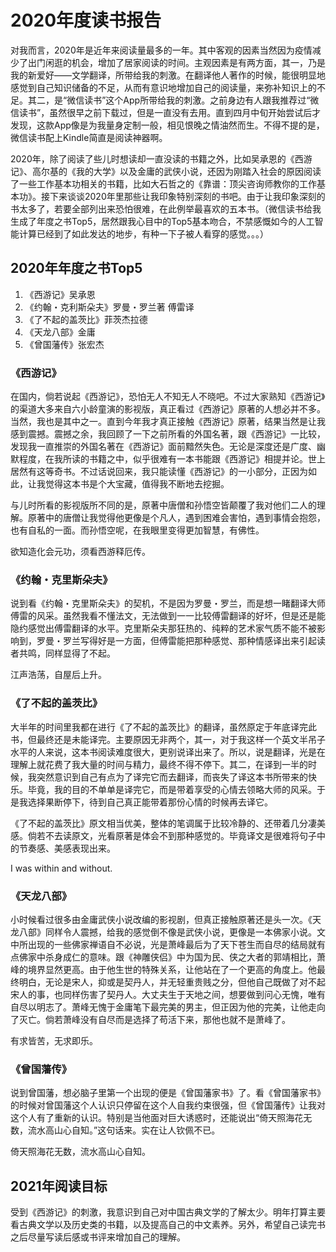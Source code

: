 # 2020年度读书报告

对我而言，2020年是近年来阅读量最多的一年。其中客观的因素当然因为疫情减少了出门闲逛的机会，增加了居家阅读的时间。主观因素是有两方面，其一，乃是我的新爱好——文学翻译，所带给我的刺激。在翻译他人著作的时候，能很明显地感觉到自己知识储备的不足，从而有意识地增加自己的阅读量，来弥补知识上的不足。其二，是“微信读书”这个App所带给我的刺激。之前身边有人跟我推荐过“微信读书”，虽然很早之前下载过，但是一直没有去用。直到四月中旬开始尝试后才发现，这款App像是为我量身定制一般，相见恨晚之情油然而生。不得不提的是，微信读书配上Kindle简直是阅读神器啊。

2020年，除了阅读了些儿时想读却一直没读的书籍之外，比如吴承恩的《西游记》、高尔基的《我的大学》以及金庸的武侠小说，还因为刚踏入社会的原因阅读了一些工作基本功相关的书籍，比如大石哲之的《靠谱：顶尖咨询师教你的工作基本功》。接下来谈谈2020年里那些让我印象特别深刻的书吧。由于让我印象深刻的书太多了，若要全部列出来恐怕很难，在此例举最喜欢的五本书。（微信读书给我生成了年度之书Top5，居然跟我心目中的Top5基本吻合，不禁感慨如今的人工智能计算已经到了如此发达的地步，有种一下子被人看穿的感觉。。。）

## 2020年年度之书Top5
1. 《西游记》吴承恩
2. 《约翰・克利斯朵夫》罗曼・罗兰著 傅雷译
3. 《了不起的盖茨比》菲茨杰拉德
4. 《天龙八部》金庸
5. 《曾国藩传》张宏杰

### 《西游记》
在国内，倘若说起《西游记》，恐怕无人不知无人不晓吧。不过大家熟知《西游记》的渠道大多来自六小龄童演的影视版，真正看过《西游记》原著的人想必并不多。当然，我也是其中之一。直到今年我才真正接触《西游记》原著，结果当然是让我感到震撼。震撼之余，我回顾了一下之前所看的外国名著，跟《西游记》一比较，发现我一直推崇的外国名著在《西游记》面前黯然失色。无论是深度还是广度、幽默程度，在我所读的书籍之中，似乎很难有一本书能跟《西游记》相提并论。世上居然有这等奇书。不过话说回来，我只能读懂《西游记》的一小部分，正因为如此，让我觉得这本书是个大宝藏，值得我不断地去挖掘。

与儿时所看的影视版所不同的是，原著中唐僧和孙悟空皆颠覆了我对他们二人的理解。原著中的唐僧让我觉得他更像是个凡人，遇到困难会害怕，遇到事情会抱怨，也有自私的一面。而孙悟空呢，在我眼里变得更加智慧，有佛性。

欲知造化会元功，须看西游释厄传。


### 《约翰・克里斯朵夫》
说到看《约翰・克里斯朵夫》的契机，不是因为罗曼・罗兰，而是想一睹翻译大师傅雷的风采。虽然我看不懂法文，无法做到一一比较傅雷翻译的好坏，但是还是能隐约感觉出傅雷翻译的水平。克里斯朵夫那狂热的、纯粹的艺术家气质不能不被影响到，罗曼・罗兰写得好是一方面，但傅雷能把那种感觉、那种情感译出来引起读者共鸣，同样显得了不起。

江声浩荡，自屋后上升。

### 《了不起的盖茨比》
大半年的时间里我都在进行《了不起的盖茨比》的翻译，虽然原定于年底译完此书，但最终还是未能译完。主要原因无非两个，其一，对于我这样一个英文半吊子水平的人来说，这本书阅读难度很大，更别说译出来了。所以，说是翻译，光是在理解上就花费了我大量的时间与精力，最终不得不停下。其二，在译到一半的时候，我突然意识到自己有点为了译完它而去翻译，而丧失了译这本书所带来的快乐。毕竟，我的目的不单单是译完它，而是带着享受的心情去领略大师的风采。于是我选择果断停下，待到自己真正能带着那份心情的时候再去译它。

《了不起的盖茨比》原文相当优美，整体的笔调属于比较冷静的、还带着几分凄美感。倘若不去读原文，光看原著是体会不到那种感觉的。毕竟译文是很难将句子中的节奏感、美感表现出来。

I was within and without.

### 《天龙八部》
小时候看过很多由金庸武侠小说改编的影视剧，但真正接触原著还是头一次。《天龙八部》同样令人震撼，给我的感觉倒不像是武侠小说，更像是一本佛家小说。文中所出现的一些佛家禅语自不必说，光是萧峰最后为了天下苍生而自尽的结局就有点佛家中杀身成仁的意味。跟《神雕侠侣》中为国为民、侠之大者的郭靖相比，萧峰的境界显然更高。由于他生世的特殊关系，让他站在了一个更高的角度上。他最终明白，无论是宋人，抑或是契丹人，并无轻重贵贱之分，但他自己既做了对不起宋人的事，也同样伤害了契丹人。大丈夫生于天地之间，想要做到问心无愧，唯有自尽以明志了。萧峰无愧于金庸笔下最完美的男主，但正因为他的完美，让他走向了灭亡。倘若萧峰没有自尽而是选择了苟活下来，那他也就不是萧峰了。

有求皆苦，无求即乐。

### 《曾国藩传》
说到曾国藩，想必脑子里第一个出现的便是《曾国藩家书》了。看《曾国藩家书》的时候对曾国藩这个人认识只停留在这个人自我约束很强，但《曾国藩传》让我对这个人有了重新的认识。特别是当他面对巨大诱惑时，还能说出“倚天照海花无数，流水高山心自知。”这句话来。实在让人钦佩不已。

倚天照海花无数，流水高山心自知。

## 2021年阅读目标

受到《西游记》的刺激，我意识到自己对中国古典文学的了解太少。明年打算主要看古典文学以及历史类的书籍，以及提高自己的中文素养。另外，希望自己读完书之后尽量写读后感或书评来增加自己的理解。